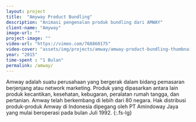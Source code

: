 ```yaml
---
layout: project
title:  "Amyway Product Bundling"
description: "Animasi pengenalan produk bundling dari AMWAY"
client-name: "Amyway"
image-url: ""
project-image: ""
video-url: "https://vimeo.com/768860175"
video-cover: "assets/img/projects/amway/amway-product-bundling-thumbnail.webp"
year: "2015"
time-spent : "1 Bulan"
permalink: /amway/
---
```


Amway adalah suatu perusahaan yang bergerak dalam bidang pemasaran berjenjang atau network marketing. Produk yang dipasarkan antara lain produk kecantikan, kesehatan, kebugaran, peralatan rumah tangga, dan pertanian. Amway telah berkembang di lebih dari 80 negara. Hak distribusi produk-produk Amway di Indonesia dipegang oleh PT Amindoway Jaya yang mulai beroperasi pada bulan Juli 1992.
{:.fs-lg}